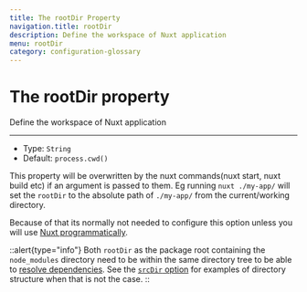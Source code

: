 ```yaml
---
title: The rootDir Property
navigation.title: rootDir
description: Define the workspace of Nuxt application
menu: rootDir
category: configuration-glossary
---
```

# The rootDir property

Define the workspace of Nuxt application

---

- Type: `String`
- Default: `process.cwd()`

This property will be overwritten by the nuxt commands(nuxt start, nuxt build etc) if an argument is passed to them. Eg running `nuxt ./my-app/` will set the `rootDir` to the absolute path of `./my-app/` from the current/working directory.

Because of that its normally not needed to configure this option unless you will use [Nuxt programmatically](/docs/internals-glossary/nuxt).

::alert{type="info"}
Both `rootDir` as the package root containing the `node_modules` directory need to be within the same directory tree to be able to <a href="https://nodejs.org/api/modules.html#modules_all_together">resolve dependencies</a>. See the [`srcDir` option](/docs/configuration-glossary/configuration-srcdir) for examples of directory structure when that is not the case.
::

